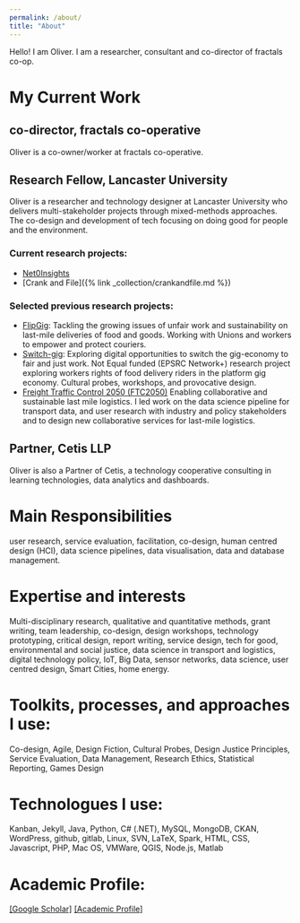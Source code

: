 ```yaml
---
permalink: /about/
title: "About"
---
```


Hello! I am Oliver. I am a researcher, consultant and co-director of fractals co-op.

# My Current Work

## co-director, fractals co-operative 
Oliver is a co-owner/worker at fractals co-operative.

## Research Fellow, Lancaster University
Oliver is a researcher and technology designer at Lancaster University who delivers multi-stakeholder projects through mixed-methods approaches. The co-design and development of tech focusing on doing good for people and the environment.

### Current research projects:

- [Net0Insights](http://wp.lancs.ac.uk/net0i)
- [Crank and File]({% link _collection/crankandfile.md %})

### Selected previous research projects:

- [FlipGig](): Tackling the growing issues of unfair work and sustainability on last-mile deliveries of food and goods. Working with Unions and workers to empower and protect couriers.
- [Switch-gig](): Exploring digital opportunities to switch the gig-economy to fair and just work. Not Equal funded (EPSRC Network+) research project exploring workers rights of food delivery riders in the platform gig economy. Cultural probes, workshops, and provocative design.
- [Freight Traffic Control 2050 (FTC2050)]() Enabling collaborative and sustainable last mile logistics. I led work on the data science pipeline for transport data, and user research with industry and policy stakeholders and to design new collaborative services for last-mile logistics.

## Partner, Cetis LLP
Oliver is also a Partner of Cetis, a technology cooperative consulting in learning technologies, data analytics and dashboards.

# Main Responsibilities 
user research, service evaluation, facilitation, co-design, human centred design (HCI), data science pipelines, data visualisation, data and database management.

# Expertise and interests 
Multi-disciplinary research, qualitative and quantitative methods, grant writing, team leadership, co-design, design workshops, technology prototyping, critical design, report writing, service design, tech for good, environmental and social justice, data science in transport and logistics, digital technology policy, IoT, Big Data, sensor networks, data science, user centred design, Smart Cities, home energy.

# Toolkits, processes, and approaches I use:
Co-design, Agile, Design Fiction, Cultural Probes, Design Justice Principles, Service Evaluation, Data Management, Research Ethics, Statistical Reporting, Games Design

# Technologues I use:
Kanban, Jekyll, Java, Python, C# (.NET), MySQL, MongoDB, CKAN, WordPress, github, gitlab, Linux, SVN, LaTeX, Spark, HTML, CSS, Javascript, PHP, Mac OS, VMWare, QGIS, Node.js, Matlab

# Academic Profile: 
[[Google Scholar]](https://scholar.google.com/citations?user=ZXDbf_EAAAAJ&hl=en) [[Academic Profile]](https://www.lancaster.ac.uk/security-lancaster/about/all-staff/oliver-bates)